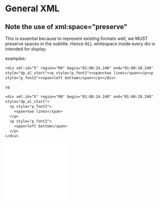 # General XML

## Note the use of xml:space="preserve"

This is essential because to represent existing formats well, we MUST preserve spaces in the subtitle.  Hence ALL whitespace inside every div is intended for display.

examples:

```
<div xml:id="5" region="R0" begin="01:00:24.240" end="01:00:28.240" style="dp_al_start"><p style="p_font2"><span>two lines</span></p><p style="p_font2"><span>left bottom</span></p></div>
```

vs
```
<div xml:id="5" region="R0" begin="01:00:24.240" end="01:00:28.240" style="dp_al_start">
  <p style="p_font2">
    <span>two lines</span>
  </p>
  <p style="p_font2">
    <span>left bottom</span>
  </p>
</div>
```

![](./test.svg)
